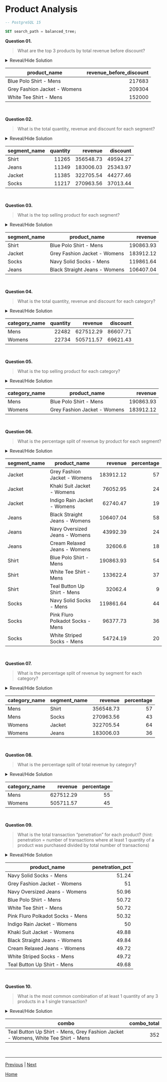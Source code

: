# **Product Analysis**

```sql
-- PostgreSQL 15

SET search_path = balanced_tree;
```

**Question 01.**

> What are the top 3 products by total revenue before discount?

<details>
<summary>Reveal/Hide Solution</summary>

```sql
SELECT
	p.product_name,
	SUM(s.qty * s.price) as revenue_before_discount
FROM sales s
INNER JOIN product_details p
	ON p.product_id = s.prod_id
GROUP BY p.product_name
ORDER BY revenue_before_discount DESC
LIMIT 3;
```

</details>

| **product_name**             | **revenue_before_discount** |
| ---------------------------- | --------------------------: |
| Blue Polo Shirt - Mens       |                      217683 |
| Grey Fashion Jacket - Womens |                      209304 |
| White Tee Shirt - Mens       |                      152000 |

<br>

**Question 02.**

> What is the total quantity, revenue and discount for each segment?

<details>
<summary>Reveal/Hide Solution</summary>

```sql
SELECT
	p.segment_name,
	SUM(s.qty) as quantity,
	ROUND(SUM(s.qty * s.price * (100.0 - s.discount) / 100), 2) as revenue,
	ROUND(SUM(s.qty * s.price * (s.discount / 100.0)), 2) as discount
FROM sales s
INNER JOIN product_details p
	ON p.product_id = s.prod_id
GROUP BY p.segment_name;
```

</details>

| **segment_name** | **quantity** | **revenue** | **discount** |
| ---------------- | -----------: | ----------: | -----------: |
| Shirt            |        11265 |   356548.73 |     49594.27 |
| Jeans            |        11349 |   183006.03 |     25343.97 |
| Jacket           |        11385 |   322705.54 |     44277.46 |
| Socks            |        11217 |   270963.56 |     37013.44 |

<br>

**Question 03.**

> What is the top selling product for each segment?

<details>
<summary>Reveal/Hide Solution</summary>

```sql
WITH aggregated AS (
	SELECT
		p.segment_name,
		p.product_name,
		ROUND(SUM(s.qty * s.price * (100.0 - s.discount) / 100), 2) as revenue
	FROM sales s
	INNER JOIN product_details p
		ON p.product_id = s.prod_id
	GROUP BY p.segment_name, p.product_name
),

ranked AS (
	SELECT
		*, RANK() OVER(PARTITION BY segment_name ORDER BY revenue DESC) as ranked
	FROM aggregated
)

SELECT
	segment_name, product_name, revenue
FROM ranked
WHERE ranked = 1
ORDER BY revenue DESC;
```

</details>

| **segment_name** | **product_name**              | **revenue** |
| ---------------- | ----------------------------- | ----------: |
| Shirt            | Blue Polo Shirt - Mens        |   190863.93 |
| Jacket           | Grey Fashion Jacket - Womens  |   183912.12 |
| Socks            | Navy Solid Socks - Mens       |   119861.64 |
| Jeans            | Black Straight Jeans - Womens |   106407.04 |

<br>

**Question 04.**

> What is the total quantity, revenue and discount for each category?

<details>
<summary>Reveal/Hide Solution</summary>

```sql
SELECT
	p.category_name,
	SUM(s.qty) as quantity,
	ROUND(SUM(s.qty * s.price * (100.0 - s.discount) / 100), 2) as revenue,
	ROUND(SUM(s.qty * s.price * (s.discount / 100.0)), 2) as discount
FROM sales s
INNER JOIN product_details p
	ON p.product_id = s.prod_id
GROUP BY p.category_name;
```

</details>

| **category_name** | **quantity** | **revenue** | **discount** |
| ----------------- | -----------: | ----------: | -----------: |
| Mens              |        22482 |   627512.29 |     86607.71 |
| Womens            |        22734 |   505711.57 |     69621.43 |

<br>

**Question 05.**

> What is the top selling product for each category?

<details>
<summary>Reveal/Hide Solution</summary>

```sql
WITH aggregated AS (
	SELECT
		p.category_name,
		p.product_name,
		ROUND(SUM(s.qty * s.price * (100.0 - s.discount) / 100), 2) as revenue
	FROM sales s
	INNER JOIN product_details p
		ON p.product_id = s.prod_id
	GROUP BY p.category_name, p.product_name
),

ranked AS (
	SELECT
		*, RANK() OVER(PARTITION BY category_name ORDER BY revenue DESC) as ranked
	FROM aggregated
)

SELECT
	category_name, product_name, revenue
FROM ranked
WHERE ranked = 1
ORDER BY revenue DESC;
```

</details>

| **category_name** | **product_name**             | **revenue** |
| ----------------- | ---------------------------- | ----------: |
| Mens              | Blue Polo Shirt - Mens       |   190863.93 |
| Womens            | Grey Fashion Jacket - Womens |   183912.12 |

<br>

**Question 06.**

> What is the percentage split of revenue by product for each segment?

<details>
<summary>Reveal/Hide Solution</summary>

```sql
WITH aggregated AS (
	SELECT
		p.segment_name,
		p.product_name,
		ROUND(SUM(s.qty * s.price * (100.0 - s.discount) / 100), 2) as revenue
	FROM sales s
	INNER JOIN product_details p
		ON p.product_id = s.prod_id
	GROUP BY p.segment_name, p.product_name
),

segment_agg AS (
	SELECT
		segment_name,
		SUM(revenue) AS group_total
	FROM aggregated
	GROUP BY segment_name
)

SELECT
	segment_name, product_name, revenue,
	ROUND(100 * revenue / group_total) as percentage
FROM aggregated
INNER JOIN segment_agg USING (segment_name)
ORDER BY segment_name, percentage DESC;
```

</details>

| **segment_name** | **product_name**                 | **revenue** | **percentage** |
| ---------------- | -------------------------------- | ----------: | -------------: |
| Jacket           | Grey Fashion Jacket - Womens     |   183912.12 |             57 |
| Jacket           | Khaki Suit Jacket - Womens       |    76052.95 |             24 |
| Jacket           | Indigo Rain Jacket - Womens      |    62740.47 |             19 |
| Jeans            | Black Straight Jeans - Womens    |   106407.04 |             58 |
| Jeans            | Navy Oversized Jeans - Womens    |    43992.39 |             24 |
| Jeans            | Cream Relaxed Jeans - Womens     |     32606.6 |             18 |
| Shirt            | Blue Polo Shirt - Mens           |   190863.93 |             54 |
| Shirt            | White Tee Shirt - Mens           |    133622.4 |             37 |
| Shirt            | Teal Button Up Shirt - Mens      |     32062.4 |              9 |
| Socks            | Navy Solid Socks - Mens          |   119861.64 |             44 |
| Socks            | Pink Fluro Polkadot Socks - Mens |    96377.73 |             36 |
| Socks            | White Striped Socks - Mens       |    54724.19 |             20 |

<br>

**Question 07.**

> What is the percentage split of revenue by segment for each category?

<details>
<summary>Reveal/Hide Solution</summary>

```sql
WITH aggregated AS (
	SELECT
		p.category_name,
		p.segment_name,
		ROUND(SUM(s.qty * s.price * (100.0 - s.discount) / 100), 2) as revenue
	FROM sales s
	INNER JOIN product_details p
		ON p.product_id = s.prod_id
	GROUP BY p.category_name, p.segment_name
),

category_agg AS (
	SELECT
		category_name,
		SUM(revenue) AS group_total
	FROM aggregated
	GROUP BY category_name
)

SELECT
	category_name, segment_name, revenue,
	ROUND(100 * revenue / group_total) as percentage
FROM aggregated
INNER JOIN category_agg USING (category_name)
ORDER BY category_name, percentage DESC;
```

</details>

| **category_name** | **segment_name** | **revenue** | **percentage** |
| ----------------- | ---------------- | ----------: | -------------: |
| Mens              | Shirt            |   356548.73 |             57 |
| Mens              | Socks            |   270963.56 |             43 |
| Womens            | Jacket           |   322705.54 |             64 |
| Womens            | Jeans            |   183006.03 |             36 |

<br>

**Question 08.**

> What is the percentage split of total revenue by category?

<details>
<summary>Reveal/Hide Solution</summary>

```sql
WITH aggregated AS (
	SELECT
		p.category_name,
		ROUND(SUM(s.qty * s.price * (100.0 - s.discount) / 100), 2) as revenue
	FROM sales s
	INNER JOIN product_details p
		ON p.product_id = s.prod_id
	GROUP BY p.category_name
)

SELECT
	category_name, revenue,
	ROUND(100 * revenue / (SELECT SUM(revenue) FROM aggregated)) as percentage
FROM aggregated;
```

</details>

| **category_name** | **revenue** | **percentage** |
| ----------------- | ----------: | -------------: |
| Mens              |   627512.29 |             55 |
| Womens            |   505711.57 |             45 |

<br>

**Question 09.**

> What is the total transaction “penetration” for each product? (hint: penetration = number of transactions where at least 1 quantity of a product was purchased divided by total number of transactions)

<details>
<summary>Reveal/Hide Solution</summary>

```sql
SELECT
	p.product_name,
	ROUND(100.0 * transactions / (SELECT COUNT(DISTINCT txn_id) FROM sales), 2) as penetration_pct
	FROM (
		SELECT
			prod_id,
			COUNT(DISTINCT txn_id) as transactions
		FROM sales
		GROUP BY prod_id) as agg
INNER JOIN product_details p
	ON p.product_id = agg.prod_id
ORDER BY penetration_pct DESC;
```

</details>

| **product_name**                 | **penetration_pct** |
| -------------------------------- | ------------------: |
| Navy Solid Socks - Mens          |               51.24 |
| Grey Fashion Jacket - Womens     |                  51 |
| Navy Oversized Jeans - Womens    |               50.96 |
| Blue Polo Shirt - Mens           |               50.72 |
| White Tee Shirt - Mens           |               50.72 |
| Pink Fluro Polkadot Socks - Mens |               50.32 |
| Indigo Rain Jacket - Womens      |                  50 |
| Khaki Suit Jacket - Womens       |               49.88 |
| Black Straight Jeans - Womens    |               49.84 |
| Cream Relaxed Jeans - Womens     |               49.72 |
| White Striped Socks - Mens       |               49.72 |
| Teal Button Up Shirt - Mens      |               49.68 |

<br>

**Question 10.**

> What is the most common combination of at least 1 quantity of any 3 products in a 1 single transaction?

<details>
<summary>Reveal/Hide Solution</summary>

```sql
WITH subset AS (
    SELECT
        s.txn_id,
        p.product_name,
        p.product_id
    FROM
        sales AS s
        JOIN product_details AS p ON s.prod_id = p.product_id
),

product_combination AS (
    SELECT
        s1.product_name AS product_1,
        s2.product_name AS product_2,
        s3.product_name AS product_3,
		COUNT(*) as combo_total
    FROM
        subset AS s1
        JOIN subset AS s2 ON s1.txn_id = s2.txn_id
            AND s1.product_id > s2.product_id
        JOIN subset AS s3 ON s2.txn_id = s3.txn_id
            AND s2.product_id > s3.product_id
    GROUP BY product_1, product_2, product_3
    ORDER BY combo_total DESC
    LIMIT 1
)

SELECT
	CONCAT(product_1, ', ', product_2, ', ', product_3) as combo,
	combo_total
FROM product_combination;
```

</details>

| **combo**                                                                         | **combo_total** |
| --------------------------------------------------------------------------------- | --------------: |
| Teal Button Up Shirt - Mens, Grey Fashion Jacket - Womens, White Tee Shirt - Mens |             352 |

<br>

---

[Previous](b-TransactionAnalysis.md) | [Next](d-ReportingChallenge.md)

[Home](..\README.md)

